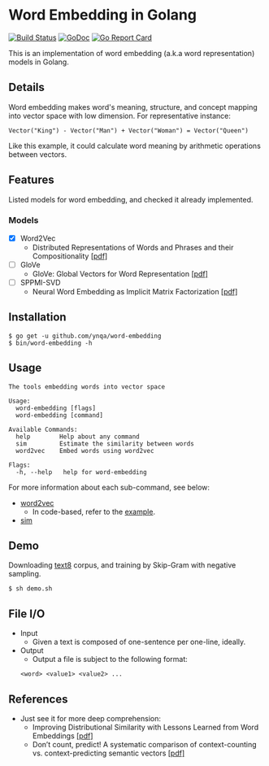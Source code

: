 # Word Embedding in Golang

[![Build Status](https://travis-ci.org/ynqa/word-embedding.svg?branch=master)](https://travis-ci.org/ynqa/word-embedding)
[![GoDoc](https://godoc.org/github.com/ynqa/word-embedding?status.svg)](https://godoc.org/github.com/ynqa/word-embedding)
[![Go Report Card](https://goreportcard.com/badge/github.com/ynqa/word-embedding)](https://goreportcard.com/report/github.com/ynqa/word-embedding)

This is an implementation of word embedding (a.k.a word representation) models in Golang.

## Details

Word embedding makes word's meaning, structure, and concept mapping into vector space with low dimension. For representative instance:

```
Vector("King") - Vector("Man") + Vector("Woman") = Vector("Queen")
```

Like this example, it could calculate word meaning by arithmetic operations between vectors.

## Features
Listed models for word embedding, and checked it already implemented.

### Models
- [x] Word2Vec
  - Distributed Representations of Words and Phrases
and their Compositionality [[pdf]](https://papers.nips.cc/paper/5021-distributed-representations-of-words-and-phrases-and-their-compositionality.pdf)
- [ ] GloVe
  - GloVe: Global Vectors for Word Representation [[pdf]](http://nlp.stanford.edu/pubs/glove.pdf)
- [ ] SPPMI-SVD
  - Neural Word Embedding as Implicit Matrix Factorization [[pdf]](https://papers.nips.cc/paper/5477-neural-word-embedding-as-implicit-matrix-factorization.pdf)

## Installation

```
$ go get -u github.com/ynqa/word-embedding
$ bin/word-embedding -h
```

## Usage

```
The tools embedding words into vector space

Usage:
  word-embedding [flags]
  word-embedding [command]

Available Commands:
  help        Help about any command
  sim         Estimate the similarity between words
  word2vec    Embed words using word2vec

Flags:
  -h, --help   help for word-embedding
```

For more information about each sub-command, see below:
- [word2vec](./model/README.md)
  - In code-based, refer to the [example](./example/example.go).
- [sim](./similarity/README.md)

## Demo

Downloading [text8](http://mattmahoney.net/dc/textdata) corpus, and training by Skip-Gram with negative sampling.

```
$ sh demo.sh
```

## File I/O
- Input
  - Given a text is composed of one-sentence per one-line, ideally.
- Output
  - Output a file is subject to the following format:
  ```
  <word> <value1> <value2> ...
  ```

## References
- Just see it for more deep comprehension:
  - Improving Distributional Similarity
with Lessons Learned from Word Embeddings [[pdf]](http://www.aclweb.org/anthology/Q15-1016)
  - Don’t count, predict! A systematic comparison of
context-counting vs. context-predicting semantic vectors [[pdf]](http://citeseerx.ist.psu.edu/viewdoc/download?doi=10.1.1.648.8023&rep=rep1&type=pdf)
